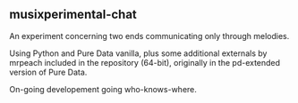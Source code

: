musixperimental-chat
--------------------

An experiment concerning two ends communicating only through melodies.

Using Python and Pure Data vanilla, plus some additional externals by mrpeach included in the repository (64-bit), originally in the pd-extended version of Pure Data.

On-going developement going who-knows-where.


